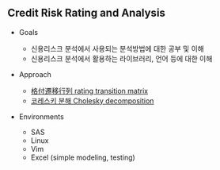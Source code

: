 
Credit Risk Rating and Analysis 
---------------------------------

- Goals
  - 신용리스크 분석에서 사용되는 분석방법에 대한 공부 및 이해 
  - 신용리스크 분석에서 활용하는 라이브러리, 언어 등에 대한 이해 

- Approach 
  - [格付遷移行列 rating transition matrix](https://www.riskdatabank.co.jp/rdb/riskpedia/330/)
  - [코레스키 분해 Cholesky decomposition](https://ja.wikipedia.org/wiki/コレスキー分解)
  


- Environments 
  - SAS
  - Linux 
  - Vim
  - Excel (simple modeling, testing) 
